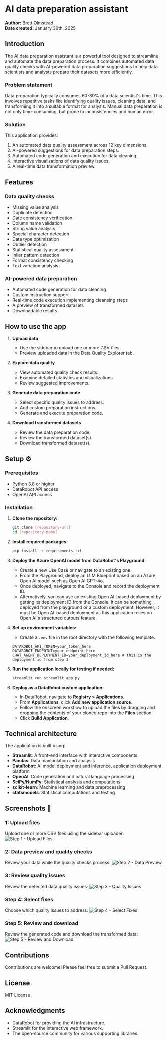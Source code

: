 # AI data preparation assistant

**Author:** Brett Olmstead  
**Date created:** January 30th, 2025

## Introduction

The AI data preparation assistant is a powerful tool designed to streamline and automate the data preparation process. It combines automated data quality checks with AI-powered data preparation suggestions to help data scientists and analysts prepare their datasets more efficiently.

### Problem statement

Data preparation typically consumes 60-80% of a data scientist's time. This involves repetitive tasks like identifying quality issues, cleaning data, and transforming it into a suitable format for analysis. Manual data preparation is not only time-consuming, but prone to inconsistencies and human error.

### Solution

This application provides:

1. An automated data quality assessment across 12 key dimensions.
2. AI-powered suggestions for data preparation steps.
3. Automated code generation and execution for data cleaning.
4. Interactive visualizations of data quality issues.
5. A real-time data transformation preview.


## Features

### Data quality checks
- Missing value analysis
- Duplicate detection
- Date consistency verification
- Column name validation
- String value analysis
- Special character detection
- Data type optimization
- Outlier detection
- Statistical quality assessment
- Inlier pattern detection
- Format consistency checking
- Text variation analysis

### AI-powered data preparation
- Automated code generation for data cleaning
- Custom instruction support
- Real-time code execution implementing cleansing steps
- A preview of transformed datasets
- Downloadable results

## How to use the app

1. **Upload data**
   - Use the sidebar to upload one or more CSV files.
   - Preview uploaded data in the Data Quality Explorer tab.

2. **Explore data quality**
   - View automated quality check results.
   - Examine detailed statistics and visualizations.
   - Review suggested improvements.

3. **Generate data preparation code**
   - Select specific quality issues to address.
   - Add custom preparation instructions.
   - Generate and execute preparation code.

4. **Download transformed datasets**
   - Review the data preparation code.
   - Review the transformed dataset(s).
   - Download transformed dataset(s).

## Setup ⚙️

### Prerequisites
- Python 3.8 or higher
- DataRobot API access
- OpenAI API access

### Installation

1. **Clone the repository:**
    ```bash
    git clone [repository-url]
    cd [repository-name]
    ```

2. **Install required packages:**
    ```bash
    pip install -r requirements.txt
    ```

3. **Deploy the Azure OpenAI model from DataRobot's Playground:**
    - Create a new Use Case or navigate to an existing one.
    - From the Playground, deploy an LLM Blueprint based on an Azure Open AI model such as Open AI GPT-4o.
    - Once deployed, navigate to the Console and record the deployment ID.
    - Alternatively, you can use an existing Open AI-based deployment by getting its deployment ID from the Console. It can be something deployed from the playground or a custom deployment. However, it must be Open AI-based deployment as this application relies on Open AI's structured outputs feature.

4. **Set up environment variables:**
    - Create a `.env` file in the root directory with the following template:
  
    ```env
    DATAROBOT_API_TOKEN=your_token_here
    DATAROBOT_ENDPOINT=your_endpoint_here
    CHAT_AGENT_DEPLOYMENT_ID=your_deployment_id_here # this is the deployment id from step 3
    ```

5. **Run the application locally for testing if needed:**
    
    ```bash
    streamlit run streamlit_app.py
    ```

6. **Deploy as a DataRobot custom application:**
    - In DataRobot, navigate to **Registry > Applications**.
    - From **Applications**, click **Add new application source**.
    - Follow the onscreen workflow to upload the files by dragging and dropping the contents of your cloned repo into the **Files** section.
    - Click **Build Application**.

## Technical architecture

The application is built using:
- **Streamlit**: A front-end interface with interactive components
- **Pandas**: Data manipulation and analysis
- **DataRobot**: AI model deployment and inference, application deployment platform
- **OpenAI**: Code generation and natural language processing
- **SciPy/NumPy**: Statistical analysis and computations
- **scikit-learn**: Machine learning and data preprocessing
- **statsmodels**: Statistical computations and testing


## Screenshots 📸

### 1: Upload files
Upload one or more CSV files using the sidebar uploader:
![Step 1 - Upload Files](Step%201%20-%20Upload%201%20or%20more%20files.png)

### 2: Data preview and quality checks
Review your data while the quality checks process:
![Step 2 - Data Preview](Step%202%20-%20Review%20a%20sample%20of%20the%20data%20while%20checks%20process.png)

### 3: Review quality issues
Review the detected data quality issues:
![Step 3 - Quality Issues](Step%203%20-%20Review%20the%20detected%20quality%20issues.png)

### Step 4: Select fixes
Choose which quality issues to address:
![Step 4 - Select Fixes](Step%204%20-%20Decided%20which%20fixes%20to%20implement.png)

### Step 5: Review and download
Review the generated code and download the transformed data:
![Step 5 - Review and Download](Step%205%20-%20Optionally%20review%20the%20generated%20code%20and%20download%20data.png)

## Contributions

Contributions are welcome! Please feel free to submit a Pull Request.

## License

MIT License

## Acknowledgments

- DataRobot for providing the AI infrastructure.
- Streamlit for the interactive web framework.
- The open-source community for various supporting libraries.